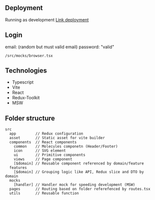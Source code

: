 ## Deployment

Running as development
[Link deployment](https://loyaute.rdev.space/)

## Login

email: (random but must valid email)
password: "valid"

`/src/mocks/browser.tsx`

## Technologies

- Typescript
- Vite
- React
- Redux-Toolkit
- MSW

## Folder structure

```
src
  app         // Redux configuration
  asset       // Static asset for vite builder
  components  // React components
    common    // Molecules componetn (Header/Footer)
    icon      // SVG element
    ui        // Primitive components
    views     // Page component
    [$domain] // Reusable component referenced by domain/feature
  features
    [$domain] // Grouping logic like API, Redux slice and DTO by domain
  mocks
    [handler] // Handler mock for speeding development (MSW)
  pages       // Routing based on folder referefenced by routes.tsx
  utils       // Reusable function

```
